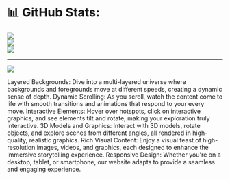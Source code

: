 # 📊 GitHub Stats:
![](https://github-readme-stats.vercel.app/api?username=gaurav258963&theme=dark&hide_border=false&include_all_commits=false&count_private=false)<br/>
![](https://github-readme-streak-stats.herokuapp.com/?user=gaurav258963&theme=dark&hide_border=false)<br/>
![](https://github-readme-stats.vercel.app/api/top-langs/?username=gaurav258963&theme=dark&hide_border=false&include_all_commits=false&count_private=false&layout=compact)

---
[![](https://visitcount.itsvg.in/api?id=gaurav258963&icon=0&color=0)](https://visitcount.itsvg.in)

<!-- Proudly created with GPRM ( https://gprm.itsvg.in ) -->
Layered Backgrounds: Dive into a multi-layered universe where backgrounds and foregrounds move at different speeds, creating a dynamic sense of depth.
Dynamic Scrolling: As you scroll, watch the content come to life with smooth transitions and animations that respond to your every move.
Interactive Elements: Hover over hotspots, click on interactive graphics, and see elements tilt and rotate, making your exploration truly interactive.
3D Models and Graphics: Interact with 3D models, rotate objects, and explore scenes from different angles, all rendered in high-quality, realistic graphics.
Rich Visual Content: Enjoy a visual feast of high-resolution images, videos, and graphics, each designed to enhance the immersive storytelling experience.
Responsive Design: Whether you're on a desktop, tablet, or smartphone, our website adapts to provide a seamless and engaging experience.
